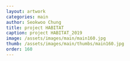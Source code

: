 ```yaml
---
layout: artwork 
categories: main 
author: Seokwoo Chung 
title: project HABITAT 
caption: project HABITAT_2019 
image: /assets/images/main/main160.jpg 
thumb: /assets/images/main/thumbs/main160.jpg 
order: 160 
---
```

